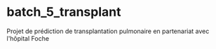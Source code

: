 # batch_5_transplant
Projet de prédiction de transplantation pulmonaire en partenariat avec l'hôpital Foche
